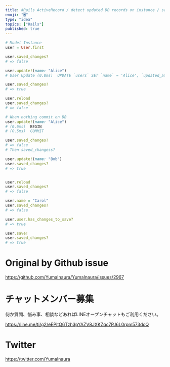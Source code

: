 ```yaml
---
title: #Rails ActiveRecord / detect updated DB records on instance / saved_ch
emoji: "🖥"
type: "idea"
topics: ["Rails"]
published: true
---
```


```rb
# Model Instance
user = User.first

user.saved_changes?
# => false

user.update!(name: "Alice")
# User Update (0.8ms)  UPDATE `users` SET `name` = 'Alice', `updated_at` = '2020-01-26 05:35:18' WHERE `users`.`id` = 1

user.saved_changes?
# => true

user.reload
user.saved_changes?
# => false

# When nothing commit on DB
user.update!(name: "Alice")
# (0.6ms)  BEGIN
# (0.5ms)  COMMIT

user.saved_changes?
# => false
# Then saved_changess?

user.update!(name: "Bob")
user.saved_changes?
# => true


user.reload
user.saved_changes?
# => false

user.name = "Carol"
user.saved_changes?
# => false

user.user.has_changes_to_save?
# => true

user.save!
user.saved_changes?
# => true
```

# Original by Github issue

https://github.com/YumaInaura/YumaInaura/issues/2967








<!-- Update From Qiita API -->

# チャットメンバー募集


何か質問、悩み事、相談などあればLINEオープンチャットもご利用ください。

https://line.me/ti/g2/eEPltQ6Tzh3pYAZV8JXKZqc7PJ6L0rpm573dcQ





# Twitter


https://twitter.com/YumaInaura


<!-- Update From Qiita API -->


